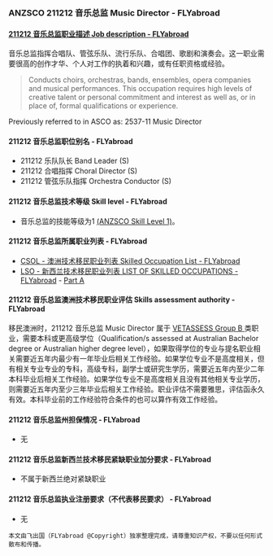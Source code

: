 ### ANZSCO 211212 音乐总监 Music Director - FLYabroad ###

####  [211212 音乐总监职业描述 Job description - FLYabroad](http://www.flyabroadvisa.com/anzsco/2112.html#211212)

音乐总监指挥合唱队、管弦乐队、流行乐队、合唱团、歌剧和演奏会。这一职业需要很高的创作才华、个人对工作的执着和兴趣，或有任职资格或经验。 

> Conducts choirs, orchestras, bands, ensembles, opera companies and musical performances. This occupation requires high levels of creative talent or personal commitment and interest as well as, or in place of, formal qualifications or experience.

Previously referred to in ASCO as:
2537-11 Music Director

#### 211212 音乐总监职位别名 - FLYabroad
 
- 211212	 乐队队长 Band Leader (S)
- 211212 合唱指挥 Choral Director (S)
- 211212 管弦乐队指挥 Orchestra Conductor (S)

#### 211212 音乐总监技术等级 Skill level - FLYabroad

- 音乐总监的技能等级为1 [(ANZSCO Skill Level 1)](http://www.flyabroadvisa.com/anzsco/)。

#### 211212 音乐总监所属职业列表 - FLYabroad

- [CSOL - 澳洲技术移民职业列表 Skilled Occupation List - FLYabroad](http://www.flyabroadvisa.com/sol/)
- [LSO - 新西兰技术移民职业列表 LIST OF SKILLED OCCUPATIONS - FLYabroad](http://nz.flyabroadvisa.com/lso/) - [Part A](parta)

#### 211212 音乐总监澳洲技术移民职业评估 Skills assessment authority - FLYabroad

移民澳洲时，211212 音乐总监 Music Director 属于 [VETASSESS Group B ](http://www.flyabroadvisa.com/ass/vetassess.html)类职业，需要本科或更高级学位（Qualification/s assessed at Australian Bachelor degree or Australian higher degree level），如果取得学位的专业与提名职业相关需要近五年内最少有一年毕业后相关工作经验。如果学位专业不是高度相关，但有相关专业专业的专科，高级专科，副学士或研究生学历，需要近五年内至少二年本科毕业后相关工作经验。如果学位专业不是高度相关且没有其他相关专业学历，则需要近五年内至少三年毕业后相关工作经验。职业评估不需要雅思，评估函永久有效。本科毕业前的工作经验符合条件的也可以算作有效工作经验。

#### 211212 音乐总监州担保情况 - FLYabroad

- 无

#### 211212 音乐总监新西兰技术移民紧缺职业加分要求 - FLYabroad

- 不属于新西兰绝对紧缺职业

#### 211212 音乐总监执业注册要求（不代表移民要求） - FLYabroad

- 无

`本文由飞出国（FLYabroad @Copyright）独家整理完成，请尊重知识产权，不要以任何形式散布和传播。`